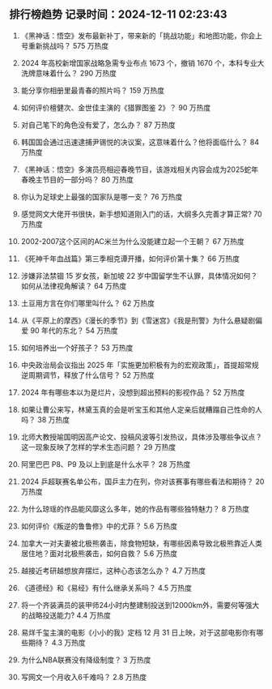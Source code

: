 
## 排行榜趋势 记录时间：2024-12-11 02:23:43
  
  1. 《黑神话：悟空》发布最新补丁，带来新的「挑战功能」和地图功能，你会上号重新挑战吗？ 575 万热度
    
  2. 2024 年高校新增国家战略急需专业布点 1673 个，撤销 1670 个，本科专业大洗牌意味着什么？ 290 万热度
    
  3. 能分享你相册里最青春的照片吗？ 159 万热度
    
  4. 如何评价檀健次、金世佳主演的《猎罪图鉴 2》？ 90 万热度
    
  5. 对自己笔下的角色没有爱了，怎么办？ 87 万热度
    
  6. 韩国国会通过迅速逮捕尹锡悦的决议案，这意味着什么？他将面临什么？ 84 万热度
    
  7. 《黑神话：悟空》多演员亮相迎春晚节目，该游戏相关内容会成为2025蛇年春晚主节目的一部分吗？ 80 万热度
    
  8. 你认为足球史上最强的国家队是哪一支？ 76 万热度
    
  9. 感觉网文大佬开书很快，新手想知道刚入门的话，大纲多久完善才算正常? 70 万热度
    
  10. 2002-2007这个区间的AC米兰为什么没能建立起一个王朝？ 67 万热度
    
  11. 《死神千年血战篇》第三季相克谭开播，如何评价第十集？ 66 万热度
    
  12. 涉嫌非法禁锢 15 岁女孩，新加坡 22 岁中国留学生不认罪，具体情况如何？如何从法律视角解读？ 64 万热度
    
  13. 土豆用方言在你们哪里叫什么？ 62 万热度
    
  14. 从《平原上的摩西》《漫长的季节》到《雪迷宫》《我是刑警》为什么悬疑剧偏爱 90 年代的东北？ 54 万热度
    
  15. 如何培养出一个好孩子？ 53 万热度
    
  16. 中央政治局会议指出 2025 年「实施更加积极有为的宏观政策」，首提超常规逆周期调节，释放了什么信号？ 52 万热度
    
  17. 2024 年有哪些本以为是烂片，没想到超出预料的影视作品？ 52 万热度
    
  18. 如果让曹公来写，林黛玉真的会是听宝玉和其他人定亲后就糟蹋自己性命的人吗？ 38 万热度
    
  19. 北师大教授喻国明因高产论文、投稿风波等引发热议，具体涉及哪些争议点？这一现象反映了怎样的学术生态问题？ 29 万热度
    
  20. 阿里巴巴 P8、P9 及以上到底是什么水平？ 28 万热度
    
  21. 2024 乒超联赛名单公布，国乒主力在列，你对该赛事有哪些看法和期待？ 20 万热度
    
  22. 为什么琼瑶的作品能风靡这么多年，她的作品有哪些独特魅力？ 8 万热度
    
  23. 如何评价《叛逆的鲁鲁修》中的尤菲？ 5.6 万热度
    
  24. 加拿大一对夫妻被北极熊袭击，除食物短缺，有哪些因素导致北极熊靠近人类居住地？面对北极熊袭击，如何自救？ 5.6 万热度
    
  25. 越接近考研越想放弃摆烂，这种心态该怎么办？ 4.7 万热度
    
  26. 《道德经》和《易经》有什么继承关系吗？ 4.5 万热度
    
  27. 将一个齐装满员的装甲师24小时内整建制投送到12000km外，需要何等强大的战略投送能力? 4.4 万热度
    
  28. 易烊千玺主演的电影《小小的我》定档 12 月 31 日上映，对于这部电影你有哪些期待？ 4.3 万热度
    
  29. 为什么NBA联赛没有降级制度？ 3 万热度
    
  30. 写网文一个月收入6千难吗？ 2.8 万热度
    